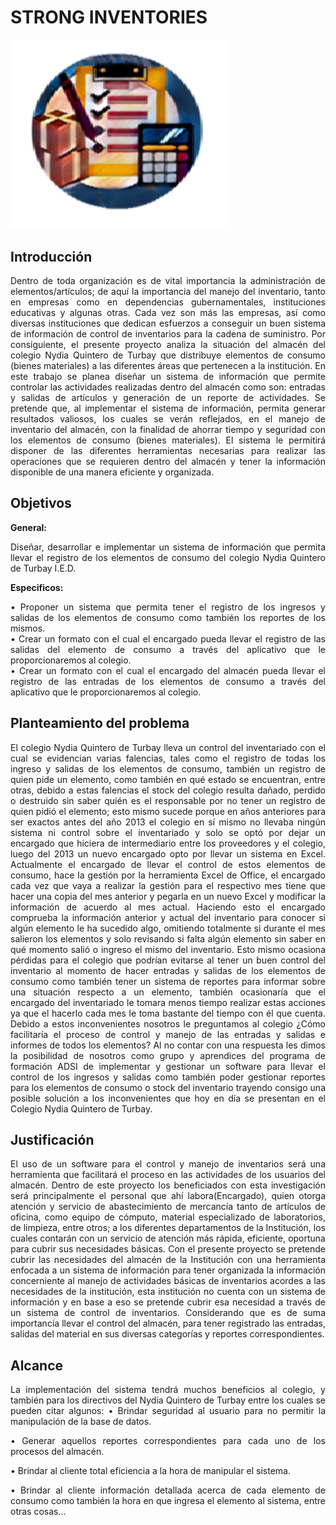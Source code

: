 STRONG INVENTORIES
==========

<img src="Logo.png" width="350"/>

Introducción
--------------------
<p align="justify">
Dentro de toda organización es de vital importancia la administración de elementos/artículos; de aquí la importancia del manejo del inventario, tanto en empresas como en dependencias gubernamentales, instituciones educativas y algunas otras. Cada vez son más las empresas, así como diversas instituciones que dedican esfuerzos a conseguir un buen sistema de información de control de inventarios para la cadena de suministro. 
Por consiguiente, el presente proyecto analiza la situación del almacén del colegio Nydia Quintero de Turbay que distribuye elementos de consumo (bienes materiales) a las diferentes áreas que pertenecen a la institución. En este trabajo se planea diseñar un sistema de información que permite controlar las actividades realizadas dentro del almacén como son: entradas y salidas de artículos y generación de un reporte de actividades.
Se pretende que, al implementar el sistema de información, permita generar resultados valiosos, los cuales se verán reflejados, en el manejo de inventario del almacén, con la finalidad de ahorrar tiempo y seguridad con los elementos de consumo (bienes materiales). El sistema le permitirá disponer de las diferentes herramientas necesarias para realizar las operaciones que se requieren dentro del almacén y tener la información disponible de una manera eficiente y organizada.
</p>

Objetivos
--------------------
<div align=justify>
<strong>General:</strong>
<p align="justify">
Diseñar, desarrollar e implementar un sistema de información que permita llevar el registro de los elementos de consumo del colegio Nydia Quintero de Turbay I.E.D.
</p>
<strong>Especificos:</strong>
<p>
•	Proponer un sistema que permita tener el registro de los ingresos y salidas de los elementos de consumo como también los reportes de los mismos. 
<br>
•	Crear un formato con el cual el encargado pueda llevar el registro de las salidas del elemento de consumo a través del aplicativo que le proporcionaremos al colegio.
<br>
•	Crear un formato con el cual el encargado del almacén pueda llevar el registro de las entradas de los elementos de consumo a través del aplicativo que le proporcionaremos al colegio.

</p>
</div>

Planteamiento del problema
----------------------------
<div align=justify>
<p>
El colegio Nydia Quintero de Turbay lleva un control del inventariado con el cual se evidencian varias falencias, tales como el registro de todas los ingreso y salidas de los elementos de consumo, también un registro de quien pide un elemento, como también en qué estado se encuentran, entre otras, debido a estas falencias el stock del colegio resulta dañado, perdido o destruido sin saber quién es el responsable por no tener un registro de quien pidió el elemento; esto mismo sucede porque en años anteriores para ser exactos antes del año 2013 el colegio en sí mismo no llevaba ningún sistema ni control sobre el inventariado y solo se optó por dejar un encargado que hiciera de intermediario entre los proveedores y el colegio, luego del 2013 un nuevo encargado opto por llevar un sistema en Excel.
Actualmente el encargado de llevar el control de estos elementos de consumo, hace la gestión por la herramienta Excel de Office, el encargado cada vez que vaya a realizar la gestión para el respectivo mes tiene que hacer una copia del mes anterior y pegarla en un nuevo Excel y modificar la información de acuerdo al mes actual. Haciendo esto el encargado comprueba la información anterior y actual del inventario para conocer si algún elemento le ha sucedido algo, omitiendo totalmente si durante el mes salieron los elementos y solo revisando si falta algún elemento sin saber en qué momento salió o ingreso el mismo del inventario.
Esto mismo ocasiona pérdidas para el colegio que podrían evitarse al tener un buen control del inventario al momento de hacer entradas y salidas de los elementos de consumo como también tener un sistema de reportes para informar sobre una situación respecto a un elemento, también ocasionaría que el encargado del inventariado le tomara menos tiempo realizar estas acciones ya que el hacerlo cada mes le toma bastante del tiempo con él que cuenta.
Debido a estos inconvenientes nosotros le preguntamos al colegio ¿Cómo facilitaría el proceso de control y manejo de las entradas y salidas e informes de todos los elementos? Al no contar con una respuesta les dimos la posibilidad de nosotros como grupo y aprendices del programa de formación ADSI de implementar y gestionar un software para llevar el control de los ingresos y salidas como también poder gestionar reportes para los elementos de consumo o stock del inventario trayendo consigo una posible solución a los inconvenientes que hoy en día se presentan en el Colegio Nydia Quintero de Turbay.

</p>
</div>

Justificación
--------------
<div align=justify>
<p>
El uso de un software para el control y manejo de inventarios será una herramienta que facilitará el proceso en las actividades de los usuarios del almacén. Dentro de este proyecto los beneficiados con esta investigación será principalmente el personal que ahí labora(Encargado), quien otorga atención y servicio de abastecimiento de mercancía tanto de artículos de oficina, como equipo de cómputo, material especializado de laboratorios, de limpieza, entre otros; a los diferentes departamentos de la Institución, los cuales contarán con un servicio de atención más rápida, eficiente, oportuna para cubrir sus necesidades básicas.
Con el presente proyecto se pretende cubrir las necesidades del almacén de la Institución con una herramienta enfocada a un sistema de información para tener organizada la información concerniente al manejo de actividades básicas de inventarios acordes a las necesidades de la institución, esta institución no cuenta con un sistema de información y en base a eso se pretende cubrir esa necesidad a través de un sistema de control de inventarios.
Considerando que es de suma importancia llevar el control del almacén, para tener registrado las entradas, salidas del material en sus diversas categorías y reportes correspondientes.

</p>
</div>

Alcance
---------
<div align=justify>
<p>

La implementación del sistema tendrá muchos beneficios al colegio, y también para los directivos del Nydia Quintero de Turbay entre los cuales se pueden citar algunos:
•	Brindar seguridad al usuario para no permitir la manipulación de la base de datos.

•	Generar aquellos reportes correspondientes para cada uno de los procesos del almacén.

•	Brindar al cliente total eficiencia a la hora de manipular el sistema.

•	Brindar al cliente información detallada acerca de cada elemento de consumo como también la hora en que ingresa el elemento al sistema, entre otras cosas...

</p>
</div>









